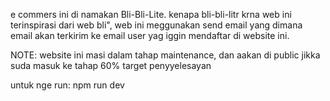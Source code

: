 e commers ini di namakan Bli-Bli-Lite.
kenapa bli-bli-litr krna web ini terinspirasi dari web bli", 
web ini meggunakan send email yang dimana email akan terkirim ke email user yag iggin mendaftar di website ini.

NOTE: website ini masi dalam tahap maintenance, dan aakan di public jikka suda masuk ke tahap 60% target penyyelesayan

untuk nge run:
npm run dev
